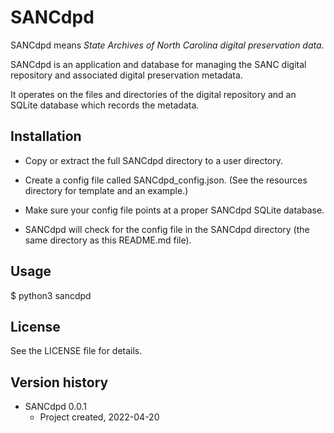 # SANCdpd

SANCdpd means _State Archives of North Carolina digital preservation data_.

SANCdpd is an application and database for managing the SANC digital repository and associated digital preservation metadata.

It operates on the files and directories of the digital repository and an SQLite database which records the metadata.


## Installation

- Copy or extract the full SANCdpd directory to a user directory.  

- Create a config file called SANCdpd_config.json.  (See the resources directory for template and an example.)

- Make sure your config file points at a proper SANCdpd SQLite database.

- SANCdpd will check for the config file in the SANCdpd directory (the same directory as this README.md file).


## Usage

$ python3 sancdpd


## License

See the LICENSE file for details.


## Version history

* SANCdpd 0.0.1
    * Project created, 2022-04-20
